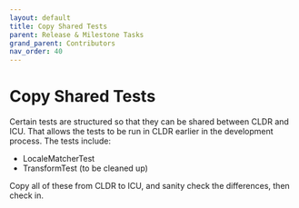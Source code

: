 ```yaml
---
layout: default
title: Copy Shared Tests
parent: Release & Milestone Tasks
grand_parent: Contributors
nav_order: 40
---
```


<!--
© 2021 and later: Unicode, Inc. and others.
License & terms of use: http://www.unicode.org/copyright.html
-->

# Copy Shared Tests

Certain tests are structured so that they can be shared between CLDR and ICU.
That allows the tests to be run in CLDR earlier in the development process. The
tests include:

*   LocaleMatcherTest
*   TransformTest (to be cleaned up)

Copy all of these from CLDR to ICU, and sanity check the differences, then check
in.
